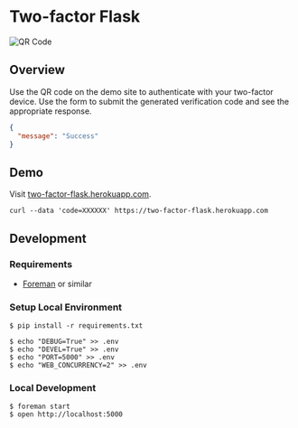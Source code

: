 # Two-factor Flask

![QR Code](http://chart.apis.google.com/chart?cht=qr&chs=250x250&chl=https%3A%2F%2Fgithub.com%2Fjosephabrahams%2Ftwo-factor-flask)

## Overview

Use the QR code on the demo site to authenticate with your two-factor device.
Use the form to submit the generated verification code and see the appropriate response.

```json
{
  "message": "Success"
}
```

## Demo

Visit [two-factor-flask.herokuapp.com](https://two-factor-flask.herokuapp.com/).

    curl --data 'code=XXXXXX' https://two-factor-flask.herokuapp.com

## Development

### Requirements

- [Foreman](https://github.com/ddollar/foreman) or similar

### Setup Local Environment

    $ pip install -r requirements.txt

    $ echo "DEBUG=True" >> .env
    $ echo "DEVEL=True" >> .env
    $ echo "PORT=5000" >> .env
    $ echo "WEB_CONCURRENCY=2" >> .env

### Local Development

    $ foreman start
    $ open http://localhost:5000
